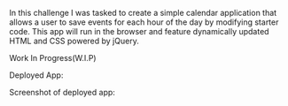 In this challenge I was tasked to create a simple calendar application that allows a user to save events for each hour of the day by modifying starter code. This app will run in the browser and feature dynamically updated HTML and CSS powered by jQuery.

Work In Progress(W.I.P)

Deployed App:

Screenshot of deployed app: